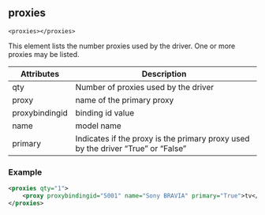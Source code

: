 
## proxies

`<proxies></proxies>`

This element lists the number proxies used by the driver. One or more proxies may be listed.


| Attributes | Description |
| --- | --- |
| qty | Number of proxies used by the driver |
| proxy | name of the primary proxy |
| proxybindingid | binding id value |
| name | model name |
| primary | Indicates if the proxy is the primary proxy used by the driver “True” or “False” |


### Example

```xml
<proxies qty="1">
    <proxy proxybindingid="5001" name="Sony BRAVIA" primary="True">tv</proxy>
</proxies>
```


